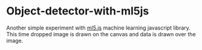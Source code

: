 # Object-detector-with-ml5js

Another simple experiment with [ml5.js](https://ml5js.org/) machine learning javascript library. This time dropped image is drawn on the canvas and data is drawn over the image.
